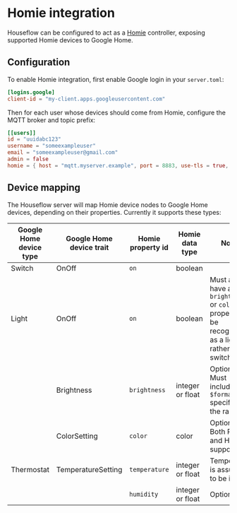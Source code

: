 # Homie integration

Houseflow can be configured to act as a [Homie](https://homieiot.github.io/) controller, exposing
supported Homie devices to Google Home.

## Configuration

To enable Homie integration, first enable Google login in your `server.toml`:

```toml
[logins.google]
client-id = "my-client.apps.googleusercontent.com"
```

Then for each user whose devices should come from Homie, configure the MQTT broker and topic prefix:

```toml
[[users]]
id = "uuidabc123"
username = "someexampleuser"
email = "someexampleuser@gmail.com"
admin = false
homie = { host = "mqtt.myserver.example", port = 8883, use-tls = true, username = "exampleuser", password = "somemqttpassword", client-id = "houseflow_homie_exampleuser", homie-prefix = "homie", reconnect-interval-seconds = 600 }
```

## Device mapping

The Houseflow server will map Homie device nodes to Google Home devices, depending on their properties. Currently it supports these types:

| Google Home device type | Google Home device trait | Homie property id | Homie data type  | Notes                                                                                               |
| ----------------------- | ------------------------ | ----------------- | ---------------- | --------------------------------------------------------------------------------------------------- |
| Switch                  | OnOff                    | `on`              | boolean          |                                                                                                     |
| Light                   | OnOff                    | `on`              | boolean          | Must also have a `brightness` or `color` property to be recognised as a light rather than a switch. |
|                         | Brightness               | `brightness`      | integer or float | Optional. Must include a `$format` specifying the range.                                            |
|                         | ColorSetting             | `color`           | color            | Optional. Both RGB and HSV are supported.                                                           |
| Thermostat              | TemperatureSetting       | `temperature`     | integer or float | Temperature is assumed to be in °C.                                                                 |
|                         |                          | `humidity`        | integer or float | Optional.                                                                                           |
